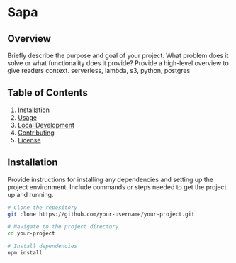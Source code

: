# Sapa

## Overview

Briefly describe the purpose and goal of your project. What problem does it solve or what functionality does it provide? Provide a high-level overview to give readers context.
serverless, lambda, s3, python, postgres

## Table of Contents

1. [Installation](#installation)
2. [Usage](#usage)
3. [Local Development](#local-development)
4. [Contributing](#contributing)
5. [License](#license)

## Installation

Provide instructions for installing any dependencies and setting up the project environment. Include commands or steps needed to get the project up and running.

```bash
# Clone the repository
git clone https://github.com/your-username/your-project.git

# Navigate to the project directory
cd your-project

# Install dependencies
npm install
